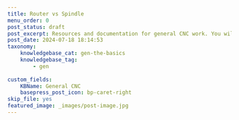 ```yaml
---
title: Router vs Spindle
menu_order: 0
post_status: draft
post_excerpt: Resources and documentation for general CNC work. You will find info about routers, software, end mills, add ons, and more  - everything you need to get started.
post_date: 2024-07-18 18:14:53
taxonomy:
    knowledgebase_cat: gen-the-basics
    knowledgebase_tag:
        - gen
        
custom_fields:
    KBName: General CNC
    basepress_post_icon: bp-caret-right
skip_file: yes
featured_image: _images/post-image.jpg
---
```


